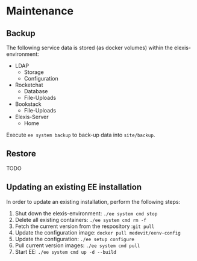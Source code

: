 # Maintenance

## Backup

The following service data is stored (as docker volumes) within the elexis-environment:

* LDAP
  * Storage
  * Configuration
* Rocketchat
  * Database
  * File-Uploads
* Bookstack
  * File-Uploads
* Elexis-Server
  * Home

Execute `ee system backup` to back-up data into `site/backup`.

## Restore

TODO

## Updating an existing EE installation

In order to update an existing installation, perform the following steps:

1. Shut down the elexis-environment: `./ee system cmd stop`
2. Delete all existing containers: `./ee system cmd rm -f`
3. Fetch the current version from the respository :`git pull`
4. Update the configuration image:  `docker pull medevit/eenv-config`
5. Update the configuration: `./ee setup configure`
6. Pull current version images: `./ee system cmd pull`
7. Start EE: `./ee system cmd up -d --build`